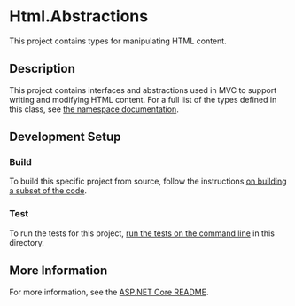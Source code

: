 # Html.Abstractions

This project contains types for manipulating HTML content.

## Description

This project contains interfaces and abstractions used in MVC to support writing and modifying HTML content. For a full list of the types defined in this class, see [the namespace documentation](https://docs.microsoft.com/dotnet/api/microsoft.aspnetcore.html).

## Development Setup

### Build

To build this specific project from source, follow the instructions [on building a subset of the code](../../docs/BuildFromSource.md#building-a-subset-of-the-code).

### Test

To run the tests for this project, [run the tests on the command line](../../docs/BuildFromSource.md#running-tests-on-command-line) in this directory.

## More Information

For more information, see the [ASP.NET Core README](../../README.md).
